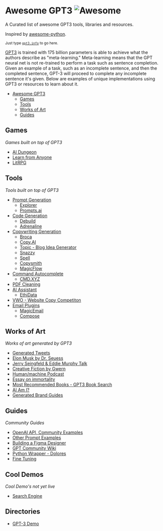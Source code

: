 # Awesome GPT3 	![Awesome](https://cdn.rawgit.com/sindresorhus/awesome/d7305f38d29fed78fa85652e3a63e154dd8e8829/media/badge.svg)

A Curated list of awesome GPT3 tools, libraries and resources.

Inspired by [awesome-python](https://github.com/vinta/awesome-python).

<sub>Just type <a href="http://gpt3.info"><code>gpt3.info</code></a> to go here.

<a href="https://github.com/openai/gpt-3">GPT3</a> is trained with 175 billion parameters is able to achieve what the authors describe as "meta-learning." Meta-learning means that the GPT neural net is not re-trained to perform a task such as sentence completion. Given an example of a task, such as an incomplete sentence, and then the completed sentence, GPT-3 will proceed to complete any incomplete sentence it's given.  Below are examples of unique implementations using GPT3 or resources to learn about it.

- [Awesome GPT3](#awesome-gpt3)
    - [Games](#Games)
    - [Tools](#Tools)
    - [Works of Art](#Works-of-Art)
    - [Guides](#guides)


## Games
*Games built on top of GPT3*
- [AI Dungeon](https://play.aidungeon.io/)
- [Learn from Anyone](https://learnfromanyone.com/)
- [LitRPG](https://www.litrpgadventures.com/)


## Tools
*Tools built on top of GPT3*
- [Prompt Generation](#prompt-generation)
	- [Explorer](https://github.com/belay-labs/gpt-explorer)
	- [Prompts.ai](https://prompts.ai/)
- [Code Generation](#code-generation)
	- [Debuild](https://debuild.co/)
	- [Adrenaline](https://useadrenaline.com/)
- [Copywriting Generation](#copywriting-generation)
	- [Broca](http://www.usebroca.com/)
	- [Copy.AI](https://www.copy.ai/)
	- [Topic - Blog Idea Generator](https://www.usetopic.com/blog-idea-generator)
	- [Snazzy](http://www.snazzy.ai/)
	- [Spell](https://spell.tools/)
  - [Copysmith](https://copysmith.ai/)
  - [MagicFlow](https://magicflow.io/)
- [Command Autocomplete](#cmd.xyz)
	- [CMD.XYZ](https://cmd.xyz/)
- [PDF Cleaning](https://www.gwern.net/GPT-3#pdf-cleaning)
- [AI Assistant](#ai-assistant)
	- [EthiData](https://www.ethi.me/)
- [VWO - Website Copy Competiton](https://vwo.com/ab-testing-openai-gpt-3/)
- [Email Plugins](#email-plugins)
  - [MagicEmail](https://magicemail.io)
  - [Compose](https://compose.ai)


## Works of Art
*Works of art generated by GPT3*
- [Generated Tweets](https://thoughts.sushant-kumar.com/GPT-3)
- [Elon Musk by Dr. Seuess](https://arr.am/2020/07/14/elon-musk-by-dr-seuss-gpt-3/)
- [Jerry Seingfeld & Eddie Murphy Talk](https://arr.am/2020/07/17/jerry-seinfeld-and-eddie-murphy-talk-shit-about-san-francisco-by-gpt-3/)
- [Creative Fiction by Gwern](https://www.gwern.net/GPT-3)
- [Human/machine Podcast](https://www.tinkeredthinking.com/index.php?id=836)
- [Essay on immortality](https://perceptions.substack.com/p/immortality-and-its-consequences?utm_campaign=post&utm_medium=web&utm_source=copy)
- [Most Recommended Books - GPT3 Book Search](http://mostrecommendedbooks.com/gpt3)
- [AI Am I?](https://www.forbes.com/sites/jessedamiani/2020/09/21/in-this-exhibition-an-ai-dreams-up-imaginary-artworks-that-artist-alexander-reben-then-creates-irl/#49d93b7332e6)
- [Generated Brand Guides](https://www.instagram.com/briefsfromai/)


## Guides
*Community Guides*
- [OpenAI API, Community Examples](https://www.notion.so/OpenAI-API-Community-Examples-ce088785e541498698c1895798e67664)
- [Other Prompt Examples](https://github.com/maraoz/gpt-scrolls)
- [Building a Figma Designer](https://ibuildmyideas.substack.com/p/i-build-my-ideas-8-071920)
- [GPT Community Wiki](http://gptprompts.wikidot.com/)
- [Python Wrapper - Dolores](https://github.com/DNE-Digital/dolores)
- [Fine Tuning](https://github.com/cabhijith/GPT-3_Docs/blob/master/Fine-Tune.md)

## Cool Demos
*Cool Demo's not yet live*

- [Search Engine](https://twitter.com/paraschopra/status/1284801028676653060)
	
## Directories
- [GPT-3 Demo](https://gpt3demo.com/)

